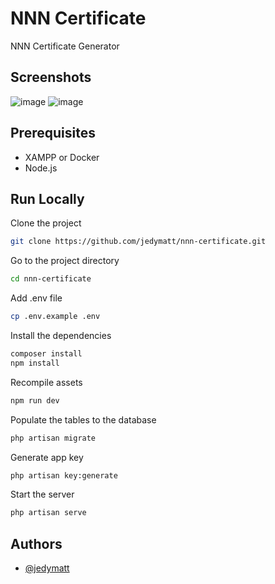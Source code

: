 # NNN Certificate

NNN Certificate Generator


## Screenshots

![image](https://user-images.githubusercontent.com/54795428/175811183-a9745adb-f6d4-416a-950c-beddf2da7378.png)
![image](https://user-images.githubusercontent.com/54795428/175811198-1ce3ad00-1814-4427-b94c-a602876d9214.png)


## Prerequisites

* XAMPP or Docker
* Node.js


## Run Locally

Clone the project

```bash
git clone https://github.com/jedymatt/nnn-certificate.git
```

Go to the project directory

```bash
cd nnn-certificate
```

Add .env file

```bash
cp .env.example .env
```

Install the dependencies

```bash
composer install
npm install
```

Recompile assets

```bash
npm run dev
```

Populate the tables to the database

```bash
php artisan migrate
```

Generate app key

```bash
php artisan key:generate
```

Start the server

```bash
php artisan serve
```


## Authors

- [@jedymatt](https://www.github.com/jedymatt)

